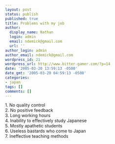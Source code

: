 ```yaml
---
layout: post
status: publish
published: true
title: Problems with my job
author:
  display_name: Nathan
  login: admin
  email: ndemick@gmail.com
  url: ''
author_login: admin
author_email: ndemick@gmail.com
wordpress_id: 21
wordpress_url: http://www.bitter-gamer.com/?p=14
date: '2005-03-20 13:59:13 -0500'
date_gmt: '2005-03-20 04:59:13 -0500'
categories:
- japan
tags: []
comments: []
---
```

<p>1. No quality control<br />
2. No positive feedback<br />
3. Long working hours<br />
4. Inability to effectively study Japanese<br />
5. Mostly apathetic students<br />
6. Useless bastards who come to Japan<br />
7. Ineffective teaching methods</p>
